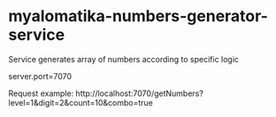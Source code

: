 # myalomatika-numbers-generator-service

Service generates array of numbers according to specific logic

server.port=7070

Request example:
http://localhost:7070/getNumbers?level=1&digit=2&count=10&combo=true
